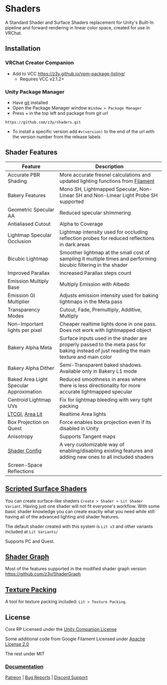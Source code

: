 # Shaders

A Standard Shader and Surface Shaders replacement for Unity's Built-In pipeline and forward rendering in linear color space, created for use in VRChat.

## Installation

### VRChat Creator Companion
- Add to VCC https://z3y.github.io/vpm-package-listing/
    - Requires VCC v2.1.2+

### Unity Package Manager

- Have [git](https://git-scm.com/downloads) installed
- Open the Package Manager window `Window > Package Manager`
- Press + in the top left and package from git url

```
https://github.com/z3y/shaders.git
```
- To install a specific version add `#v(version)` to the end of the url with the version number  from the release labels

## Shader Features

| Feature | Description |
| - | - |
|Accurate PBR Shading | More accurate fresnel calculations and updated lighting functions from [Filament](https://github.com/google/filament) |
|Bakery Features| Mono SH, Lightmapped Specular, Non-Linear SH and Non-Linear Light Probe SH supported |
|Geometric Specular AA| Reduced specular shimmering |
|Antialiased Cutout | Alpha to Coverage |
|Lightmap Specular Occlusion| Lightmap intensity used for occluding reflection probes for reduced reflections in dark areas|
|Bicubic Lightmap| Smoother lightmap at the small cost of sampling it multiple times and performing bicubic filtering in the shader|
|Improved Parallax | Increased Parallax steps count |
|Emission Multiply Base | Multiply Emission with Albedo|
|Emission GI Multiplier| Adjusts emission intensity used for baking lightmaps in the Meta pass |
|Transparency Modes | Cutout, Fade, Premultiply, Additive, Multiply|
|Non-Important lights per pixel| Cheaper realtime lights done in one pass. Does not work with lightmapped object |
|Bakery Alpha Meta| Surface inputs used in the shader are properly passed to the meta pass for baking instead of just reading the main texture and main color|
|Bakery Alpha Dither|Semi-Transparent baked shadows. Available only in Bakery L1 mode|
|Baked Area Light Specular Approximation| Reduced smoothness in areas where there is less directionality for more accurate lightmapped specular|
|Centroid Lightmap UVs|Fix for lightmap bleeding with very tight packing|
|[LTCGI](https://github.com/PiMaker/ltcgi), [Area Lit](https://booth.pm/en/items/3661829)|Realtime Area lights|
|Box Projection on Quest| Force enables box projection even if its disabled in Unity|
|Anisotropy| Supports Tangent maps|
|[Shader Config](/Documentation~/ScriptedSurfaceShaders.md#config-example)| A very customizable way of enabling/disabling existing features and adding new ones to all included shaders|
|Screen-Space Reflections| |

## [Scripted Surface Shaders](/Documentation~/ScriptedSurfaceShaders.md)

You can create surface-like shaders `Create > Shader > Lit Shader Variant`. Having just one  shader will not fit everyone's workflow. With some basic shader knowledge you can create exactly what you need while still having all of the advanced lighting and shader features.

The default shader created with this system is `Lit v3` and other variants included at `Lit Variants/`

Supports PC and Quest.


## [Shader Graph](https://github.com/z3y/ShaderGraph)

Most of the features supported in the modified shader graph version: <https://github.com/z3y/ShaderGraph>

## [Texture Packing](/Documentation~/TexturePacking.md)

A tool for texture packing included: `Lit > Texture Packing`.

## License

Core RP Licensed under the [Unity Companion License](/ShaderLibrary//CoreRP/LICENSE.md)

Some additional code from Google Filament Licensed under [Apache License 2.0](/ShaderLibrary//FilamentLicense.md)

The rest under MIT

### [Documentation](/Documentation~/ScriptedSurfaceShaders.md)

[Patreon](https://www.patreon.com/z3y) |
[Bug Reports](https://github.com/z3y/shaders/issues) |
[Discord Support](https://discord.gg/bw46tKgRFT)
